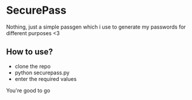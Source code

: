# SecurePass

Nothing, just a simple passgen which i use to generate my passwords for different purposes
<3

## How to use?

- clone the repo
- python securepass.py
- enter the required values

You're good to go